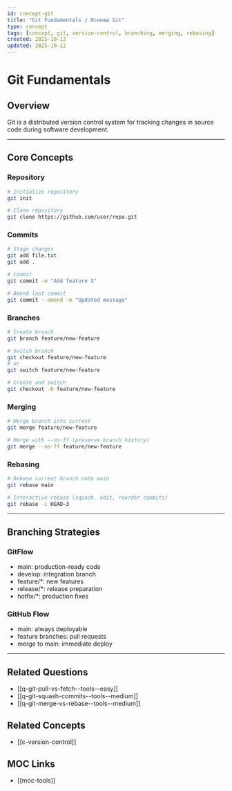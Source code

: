 ```yaml
---
id: concept-git
title: "Git Fundamentals / Основы Git"
type: concept
tags: [concept, git, version-control, branching, merging, rebasing]
created: 2025-10-12
updated: 2025-10-12
---
```


# Git Fundamentals

## Overview

Git is a distributed version control system for tracking changes in source code during software development.

---

## Core Concepts

### Repository
```bash
# Initialize repository
git init

# Clone repository
git clone https://github.com/user/repo.git
```

### Commits
```bash
# Stage changes
git add file.txt
git add .

# Commit
git commit -m "Add feature X"

# Amend last commit
git commit --amend -m "Updated message"
```

### Branches
```bash
# Create branch
git branch feature/new-feature

# Switch branch
git checkout feature/new-feature
# or
git switch feature/new-feature

# Create and switch
git checkout -b feature/new-feature
```

### Merging
```bash
# Merge branch into current
git merge feature/new-feature

# Merge with --no-ff (preserve branch history)
git merge --no-ff feature/new-feature
```

### Rebasing
```bash
# Rebase current branch onto main
git rebase main

# Interactive rebase (squash, edit, reorder commits)
git rebase -i HEAD~3
```

---

## Branching Strategies

### GitFlow
- main: production-ready code
- develop: integration branch
- feature/*: new features
- release/*: release preparation
- hotfix/*: production fixes

### GitHub Flow
- main: always deployable
- feature branches: pull requests
- merge to main: immediate deploy

---

## Related Questions

- [[q-git-pull-vs-fetch--tools--easy]]
- [[q-git-squash-commits--tools--medium]]
- [[q-git-merge-vs-rebase--tools--medium]]

## Related Concepts

- [[c-version-control]]

## MOC Links

- [[moc-tools]]
